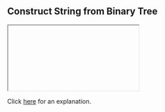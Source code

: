 ##  Construct String from Binary Tree 

<iframe></iframe>

Click [here](Explanation.md) for an explanation.

